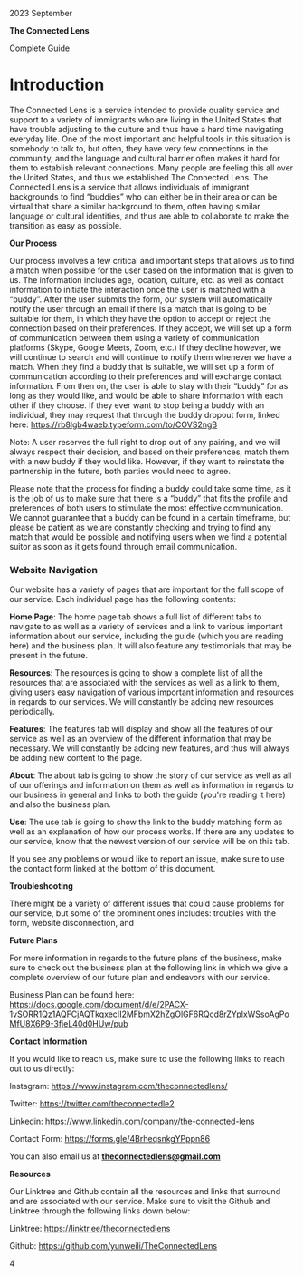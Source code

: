 ﻿

<a name="_leajue2ys1lr"></a>2023 September

<a name="_mbjsiz6n6jlo"></a>**The Connected Lens**

<a name="_vb8p0lepu9vn"></a>Complete Guide

#
# <a name="_vydniszftb1n"></a><a name="_arolcxe0i15c"></a>**Introduction**
The Connected Lens is a service intended to provide quality service and support to a variety of immigrants who are living in the United States that have trouble adjusting to the culture and thus have a hard time navigating everyday life. One of the most important and helpful tools in this situation is somebody to talk to, but often, they have very few connections in the community, and the language and cultural barrier often makes it hard for them to establish relevant connections. Many people are feeling this all over the United States, and thus we established The Connected Lens. The Connected Lens is a service that allows individuals of immigrant backgrounds to find “buddies” who can either be in their area or can be virtual that share a similar background to them, often having similar language or cultural identities, and thus are able to collaborate to make the transition as easy as possible. 

**Our Process**

Our process involves a few critical and important steps that allows us to find a match when possible for the user based on the information that is given to us. The information includes age, location, culture, etc. as well as contact information to initiate the interaction once the user is matched with a “buddy”. After the user submits the form, our system will automatically notify the user through an email if there is a match that is going to be suitable for them, in which they have the option to accept or reject the connection based on their preferences. If they accept, we will set up a form of communication between them using a variety of communication platforms (Skype, Google Meets, Zoom, etc.) If they decline however, we will continue to search and will continue to notify them whenever we have a match. When they find a buddy that is suitable, we will set up a form of communication according to their preferences and will exchange contact information. From then on, the user is able to stay with their “buddy” for as long as they would like, and would be able to share information with each other if they choose. If they ever want to stop being a buddy with an individual, they may request that through the buddy dropout form, linked here: <https://rb8lgb4waeb.typeform.com/to/COVS2ngB>

Note: A user reserves the full right to drop out of any pairing, and we will always respect their decision, and based on their preferences, match them with a new buddy if they would like. However, if they want to reinstate the partnership in the future, both parties would need to agree. 

Please note that the process for finding a buddy could take some time, as it is the job of us to make sure that there is a “buddy” that fits the profile and preferences of both users to stimulate the most effective communication. We cannot guarantee that a buddy can be found in a certain timeframe, but please be patient as we are constantly checking and trying to find any match that would be possible and notifying users when we find a potential suitor as soon as it gets found through email communication. 
### <a name="_m8iimuc11ozk"></a>**Website Navigation** 
Our website has a variety of pages that are important for the full scope of our service. Each individual page has the following contents: 

**Home Page**: The home page tab shows a full list of different tabs to navigate to as well as a variety of services and a link to various important information about our service, including the guide (which you are reading here) and the business plan. It will also feature any testimonials that may be present in the future. 

**Resources**: The resources is going to show a complete list of all the resources that are associated with the services as well as a link to them, giving users easy navigation of various important information and resources in regards to our services. We will constantly be adding new resources periodically. 

**Features**: The features tab will display and show all the features of our service as well as an overview of the different information that may be necessary. We will constantly be adding new features, and thus will always be adding new content to the page. 

**About**: The about tab is going to show the story of our service as well as all of our offerings and information on them as well as information in regards to our business in general and links to both the guide (you're reading it here) and also the business plan.

**Use**: The use tab is going to show the link to the buddy matching form as well as an explanation of how our process works. If there are any updates to our service, know that the newest version of our service will be on this tab. 

If you see any problems or would like to report an issue, make sure to use the contact form linked at the bottom of this document. 

**Troubleshooting**

There might be a variety of different issues that could cause problems for our service, but some of the prominent ones includes: troubles with the form, website disconnection, and 

**Future Plans** 

For more information in regards to the future plans of the business, make sure to check out the business plan at the following link in which we give a complete overview of our future plan and endeavors with our service. 

Business Plan can be found here: <https://docs.google.com/document/d/e/2PACX-1vSORR1Qz1AQFCjAQTkqxecII2MFbmX2hZgOlGF6RQcd8rZYplxWSsoAgPoMfU8X6P9-3fjeL40d0HUw/pub>

**Contact Information** 

If you would like to reach us, make sure to use the following links to reach out to us directly: 

Instagram: <https://www.instagram.com/theconnectedlens/>

Twitter: <https://twitter.com/theconnectedle2>

Linkedin: <https://www.linkedin.com/company/the-connected-lens>

Contact Form: <https://forms.gle/4BrheqsnkgYPppn86>

You can also email us at **theconnectedlens@gmail.com**

**Resources**

Our Linktree and Github contain all the resources and links that surround and are associated with our service. Make sure to visit the Github and Linktree through the following links down below: 

Linktree: <https://linktr.ee/theconnectedlens>

Github: <https://github.com/yunweili/TheConnectedLens>


4
